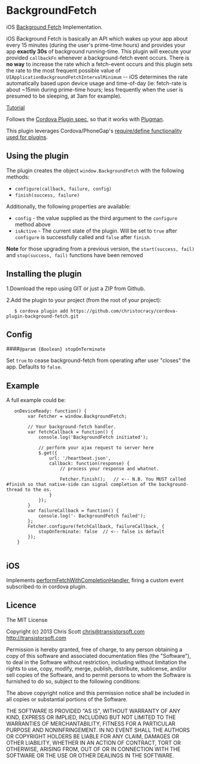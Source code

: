 BackgroundFetch
==============================

iOS [Background Fetch](https://developer.apple.com/library/ios/documentation/UIKit/Reference/UIApplication_Class/#//apple_ref/occ/instm/UIApplication/setMinimumBackgroundFetchInterval:) Implementation.  

iOS Background Fetch is basically an API which wakes up your app about every 15 minutes (during the user's prime-time hours) and provides your app **exactly 30s** of background running-time.  This plugin will execute your provided `callbackFn` whenever a background-fetch event occurs.  There is **no way** to increase the rate which a fetch-event occurs and this plugin sets the rate to the most frequent possible value of `UIApplicationBackgroundFetchIntervalMinimum` -- iOS determines the rate automatically based upon device usage and time-of-day (ie: fetch-rate is about ~15min during prime-time hours; less frequently when the user is presumed to be sleeping, at 3am for example).

[Tutorial](http://www.doubleencore.com/2013/09/ios-7-background-fetch/)

Follows the [Cordova Plugin spec](https://github.com/apache/cordova-plugman/blob/master/plugin_spec.md), so that it works with [Plugman](https://github.com/apache/cordova-plugman).

This plugin leverages Cordova/PhoneGap's [require/define functionality used for plugins](http://simonmacdonald.blogspot.ca/2012/08/so-you-wanna-write-phonegap-200-android.html). 

## Using the plugin ##
The plugin creates the object `window.BackgroundFetch` with the following methods:

* `configure(callback, failure, config)`
* `finish(success, failure)`

Additionally, the following properties are available:

* `config` - the value supplied as the third argument to the `configure` method above
* `isActive` - The current state of the plugin. Will be set to `true` after `configure` is successfully called and `false` after `finish`.

**Note** for those upgrading from a previous version, the `start(success, fail)` and `stop(success, fail)` functions have been removed

## Installing the plugin ##

1.Download the repo using GIT or just a ZIP from Github.

2.Add the plugin to your project (from the root of your project):

```
   $ cordova plugin add https://github.com/christocracy/cordova-plugin-background-fetch.git
```

## Config 

####`@param {Boolean} stopOnTerminate`

Set `true` to cease background-fetch from operating after user "closes" the app.  Defaults to `false`.

## Example ##

A full example could be:
```
   onDeviceReady: function() {
        var Fetcher = window.BackgroundFetch;
        
        // Your background-fetch handler.
        var fetchCallback = function() {
            console.log('BackgroundFetch initiated');

            // perform your ajax request to server here
            $.get({
                url: '/heartbeat.json',
                callback: function(response) {
                    // process your response and whatnot.

                    Fetcher.finish();   // <-- N.B. You MUST called #finish so that native-side can signal completion of the background-thread to the os.
                }
            });
        }
        var failureCallback = function() {
            console.log('- BackgroundFetch failed');
        };
        Fetcher.configure(fetchCallback, failureCallback, {
            stopOnTerminate: false  // <-- false is default
        });
    }


```

## iOS

Implements [performFetchWithCompletionHandler](https://developer.apple.com/library/ios/documentation/UIKit/Reference/UIApplicationDelegate_Protocol/Reference/Reference.html#//apple_ref/occ/intfm/UIApplicationDelegate/application:performFetchWithCompletionHandler:), firing a custom event subscribed-to in cordova plugin.



## Licence ##

The MIT License

Copyright (c) 2013 Chris Scott <chris@transistorsoft.com>
http://transistorsoft.com

Permission is hereby granted, free of charge, to any person obtaining a copy
of this software and associated documentation files (the "Software"), to deal
in the Software without restriction, including without limitation the rights
to use, copy, modify, merge, publish, distribute, sublicense, and/or sell
copies of the Software, and to permit persons to whom the Software is
furnished to do so, subject to the following conditions:

The above copyright notice and this permission notice shall be included in
all copies or substantial portions of the Software.

THE SOFTWARE IS PROVIDED "AS IS", WITHOUT WARRANTY OF ANY KIND, EXPRESS OR
IMPLIED, INCLUDING BUT NOT LIMITED TO THE WARRANTIES OF MERCHANTABILITY,
FITNESS FOR A PARTICULAR PURPOSE AND NONINFRINGEMENT. IN NO EVENT SHALL THE
AUTHORS OR COPYRIGHT HOLDERS BE LIABLE FOR ANY CLAIM, DAMAGES OR OTHER
LIABILITY, WHETHER IN AN ACTION OF CONTRACT, TORT OR OTHERWISE, ARISING FROM,
OUT OF OR IN CONNECTION WITH THE SOFTWARE OR THE USE OR OTHER DEALINGS IN
THE SOFTWARE.
